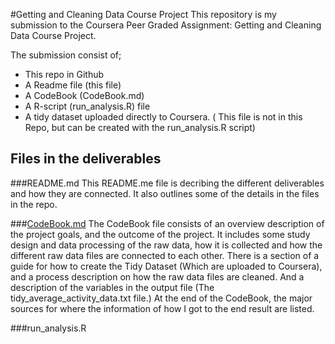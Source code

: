 #Getting and Cleaning Data Course Project
This repository is my submission to the Coursera Peer Graded Assignment: Getting and Cleaning Data Course Project.

The submission consist of;
- This repo in Github
- A Readme file (this file)
- A CodeBook (CodeBook.md)
- A R-script (run_analysis.R) file
- A tidy dataset uploaded directly to Coursera. ( This file is not in this Repo, but can be created with the run_analysis.R script)

## Files in the deliverables

###README.md
This README.me file is decribing the different deliverables and how they are connected.
It also outlines some of the details in the files in the repo.

###[CodeBook.md](https://github.com/MHaneferd/Getting-and-Cleaning-Data-Course-Project/blob/master/CodeBook.md)
The CodeBook file consists of an overview description of the project goals, and the outcome of the project.
It includes some study design and data processing of the raw data, how it is collected and how the different raw data files are connected to each other.
There is a section of a guide for how to create the Tidy Dataset (Which are uploaded to Coursera), and a process description on how the raw data files are cleaned. And a description of the variables in the output file (The tidy_average_activity_data.txt file.)
At the end of the CodeBook, the major sources for where the information of how I got to the end result are listed.

###run_analysis.R
